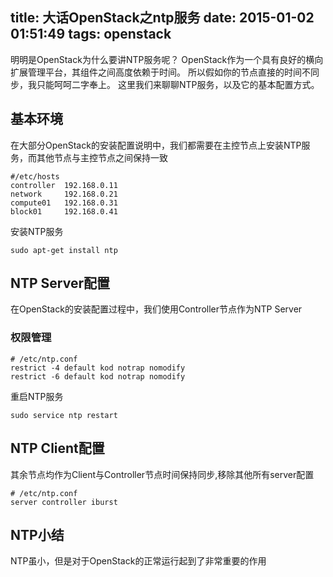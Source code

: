 title: 大话OpenStack之ntp服务
date: 2015-01-02 01:51:49
tags: openstack
---

明明是OpenStack为什么要讲NTP服务呢？ OpenStack作为一个具有良好的横向扩展管理平台，其组件之间高度依赖于时间。 所以假如你的节点直接的时间不同步，我只能呵呵二字奉上。 这里我们来聊聊NTP服务，以及它的基本配置方式。

<!--more-->

## 基本环境

在大部分OpenStack的安装配置说明中，我们都需要在主控节点上安装NTP服务，而其他节点与主控节点之间保持一致

```
#/etc/hosts
controller  192.168.0.11
network     192.168.0.21
compute01   192.168.0.31
block01     192.168.0.41
```

安装NTP服务

```
sudo apt-get install ntp
```
## NTP Server配置

在OpenStack的安装配置过程中，我们使用Controller节点作为NTP Server

### 权限管理

```
# /etc/ntp.conf
restrict -4 default kod notrap nomodify
restrict -6 default kod notrap nomodify
```

重启NTP服务

```
sudo service ntp restart
```

## NTP Client配置

其余节点均作为Client与Controller节点时间保持同步,移除其他所有server配置

```
# /etc/ntp.conf
server controller iburst
```

## NTP小结

NTP虽小，但是对于OpenStack的正常运行起到了非常重要的作用
